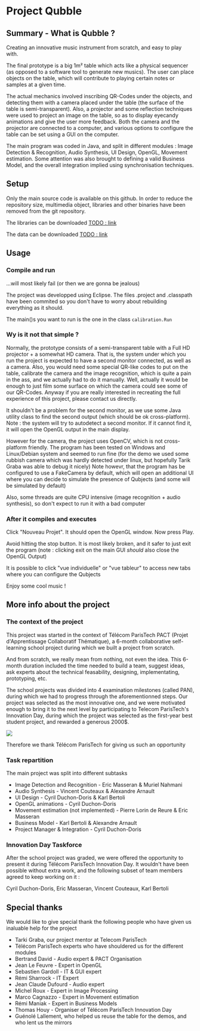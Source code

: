 # Project Qubble

## Summary - What is Qubble ?

Creating an innovative music instrument from scratch, and easy to play with.

The final prototype is a big 1m² table which acts like a physical sequencer (as opposed to a software tool to generate new musics). The user can place objects on the table, which will contribute to playing certain notes or samples at a given time.

The actual mechanics involved inscribing QR-Codes under the objects, and detecting them with a camera placed under the table (the surface of the table is semi-transparent). Also, a projector and some reflection techniques were used to project an image on the table, so as to display eyecandy animations and give the user more feedback. Both the camera and the projector are connected to a computer, and various options to configure the table can be set using a GUI on the computer.

The main program was coded in Java, and split in different modules : Image Detection & Recognition, Audio Synthesis, UI Design, OpenGL, Movement estimation.
Some attention was also brought to defining a valid Business Model, and the overall integration implied using synchronisation techniques.

## Setup

Only the main source code is available on this github. In order to reduce the repository size, multimedia object, libraries and other binaries have been removed from the git repository.

The libraries can be downloaded [TODO : link](#)

The data can be downloaded [TODO : link](#)


## Usage

### Compile and run

...will most likely fail (or then we are gonna be jealous)

The project was developped using Eclipse. The files .project and .classpath have been commited so you don't have to worry about rebuilding everything as it should. 

The main()s you want to run is the one in the class `calibration.Run`

### Wy is it not that simple ?

Normally, the prototype consists of a semi-transparent table with a Full HD projector + a somewhat HD camera. That is, the system under which you run the project is expected to have a second monitor connected, as well as a camera.
Also, you would need some special QR-like codes to put on the table, calibrate the camera and the image recognition, which is quite a pain in the ass, and we actually had to do it manually.
Well, actually it would be enough to just film some surface on which the camera could see some of our QR-Codes. 
Anyway if you are really interested in recreating the full experience of this project, please contact us directly.

It shouldn't be a problem for the second monitor, as we use some Java utility class to find the second output (which should be ok cross-platform).
Note : the system will try to autodetect a second monitor. If it cannot find it, it will open the OpenGL output in the main display.

However for the camera, the project uses OpenCV, which is not cross-platform friendly. The program has been tested on Windows and Linux/Debian system and seemed to run fine (for the demo we used some rubbish camera which was hardly detected under linux, but hopefully Tarik Graba was able to debug it nicely)
Note howevr, that the program has be configured to use a FakeCamera by default, which will open an additional UI where you can decide to simulate the presence of Qubjects (and some will be simulated by default) 

Also, some threads are quite CPU intensive (image recognition + audio synthesis), so don't expect to run it with a bad computer

### After it compiles and executes

Click "Nouveau Projet". It should open the OpenGL window. Now press Play.

Avoid hitting the stop button. It is most likely broken, and it safer to just exit the program (note : clicking exit on the main GUI *should* also close the OpenGL Output)

It is possible to click "vue individuelle" or "vue tableur" to access new tabs where you can configure the Qubjects

Enjoy some cool music !

## More info about the project

### The context of the project

This project was started in the context of Télécom ParisTech PACT (Projet d'Apprentissage Collaboratif Thématique), a 6-month collaborative self-learning school project during which we built a project from scratch.

And from scratch, we really mean from nothing, not even the idea. This 6-month duration included the time needed to build a team, suggest ideas, ask experts about the technical feasability, designing, implementating, prototyping, etc. 

The school projects was divided into 4 examination milestones (called PAN), during which we had to progress through the aforementionned steps. Our project was selected as the most innovative one, and we were motivated enough to bring it to the next level by participating to Telecom ParisTech's Innovation Day, during which the project was selected as the first-year best student project, and rewarded a generous 2000$.

[<img src="https://www.facebook.com/photo.php?fbid=485297998282598&set=exp.485300278282370.unitary&type=1&theater" />](https://www.facebook.com/photo.php?fbid=485297998282598&set=exp.485300278282370.unitary&type=1&theater)

Therefore we thank Télécom ParisTech for giving us such an opportunity

### Task repartition

The main project was split into different subtasks

*  Image Detection and Recognition - Eric Masseran & Muriel Nahmani
*  Audio Synthesis - Vincent Couteaux & Alexandre Arnault
*  UI Design - Cyril Duchon-Doris & Karl Bertoli 
*  OpenGL animations - Cyril Duchon-Doris
*  Movement estimation (not implemented) - Pierre Lorin de Reure & Eric Masseran
*  Business Model - Karl Bertoli & Alexandre Arnault
*  Project Manager & Integration - Cyril Duchon-Doris

### Innovation Day Taskforce

After the school project was graded, we were offered the opportunity to present it during Télécom ParisTech Innovation Day. It wouldn't have been possible without extra work, and the following subset of team members agreed to keep working on it :

Cyril Duchon-Doris, Eric Masseran, Vincent Couteaux, Karl Bertoli


## Special thanks

We would like to give special thank the following people who have given us inaluable help for the project

*  Tarki Graba, our project mentor at Telecom ParisTech
*  Télécom ParisTech experts who have shouldered us for the different modules
  *  Bertrand David - Audio expert & PACT Organisation
  *  Jean Le Feuvre - Expert in OpenGL
  *  Sebastien Gardoll - IT & GUI expert
  *  Rémi Sharrock - IT Expert
  *  Jean Claude Dufourd - Audio expert
  *  Michel Roux - Expert in Image Processing
  *  Marco Cagnazzo - Expert in Movement estimation
  *  Rémi Maniak - Expert in Business Models
  *  Thomas Houy - Organiser of Télécom ParisTech Innovation Day
*  Guénolé Lallement, who helped us reuse the table for the demos, and who lent us the mirrors

